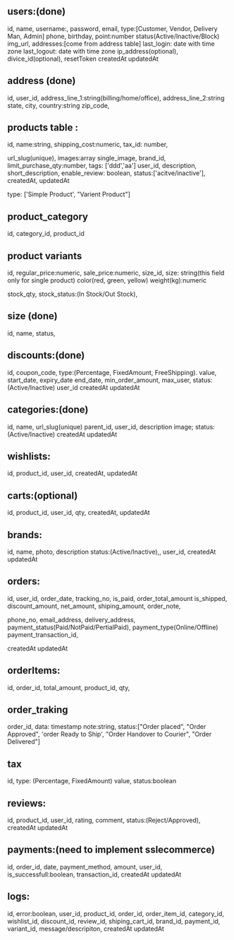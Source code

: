 ## users:(done)

id,
name,
username:,
password,
email,
type:[Customer, Vendor, Delivery Man, Admin]
phone,
birthday,
point:number
status(Active/Inactive/Block)
img_url,
addresses:[come from address table]
last_login: date with time zone
last_logout: date with time zone
ip_address(optional),
divice_id(optional),
resetToken
createdAt
updatedAt

<!-- ## login_tracking
id,
last_login: date with time zone
last_logout: date with time zone,
ip_address(optional),
divice_id(optional),
 -->

## address (done)

id,
user_id,
address_line_1:string(billing/home/office),
address_line_2:string
state,
city,
country:string
zip_code,

## products table :

id,
name:string,
shipping_cost:numeric,
tax_id: number,

<!-- discount_id: number(this copun number), -->

url_slug(unique),
images:array
single_image,
brand_id,
limit_purchase_qty:number,
tags: ['ddd','aa']
user_id,
description,
short_description,
enable_review: boolean,
status:['acitve/inactive'],
createdAt,
updatedAt

<!-- product single and varient hole array get hobe product variant a -->

type: ['Simple Product', "Varient Product"]

## product_category

id,
category_id,
product_id

## product variants

id,
regular_price:numeric,
sale_price:numeric,
size_id,
size: string(this field only for single product)
color(red, green, yellow)
weight(kg):numeric

  <!-- stock qty thankle stock status hobe na -->

stock_qty,
stock_status:(In Stock/Out Stock),

## size (done)

id,
name,
status,

## discounts:(done)

id,
coupon_code,
type:(Percentage, FixedAmount, FreeShipping).
value,
start_date,
expiry_date
end_date,
min_order_amount,
max_user,
status:(Active/Inactive)
user_id
createdAt
updatedAt

## categories:(done)

id,
name,
url_slug(unique)
parent_id,
user_id,
description
image;
status:(Active/Inactive)
createdAt
updatedAt

## wishlists:

id,
product_id,
user_id,
createdAt,
updatedAt

## carts:(optional)

id,
product_id,
user_id,
qty,
createdAt,
updatedAt

## brands:

id,
name,
photo,
description
status:(Active/Inactive),,
user_id,
createdAt
updatedAt

## orders:

id,
user_id,
order_date,
tracking_no,
is_paid,
order_total_amount
is_shipped,
discount_amount,
net_amount,
shiping_amount,
order_note,

<!-- order_items: array -->

phone_no,
email_address,
delivery_address,
payment_status(Paid/NotPaid/PertialPaid),
payment_type(Online/Offline)
payment_transaction_id,

<!-- status:(Processing/Pending/Completed/Failed), -->

createdAt
updatedAt

## orderItems:

id,
order_id,
total_amount,
product_id,
qty,

## order_traking

order_id,
data: timestamp
note:string,
status:["Order placed", "Order Approved", 'order Ready to Ship', "Order Handover to Courier", "Order Delivered"]

## tax

id,
type: (Percentage, FixedAmount)
value,
status:boolean

## reviews:

id,
product_id,
user_id,
rating,
comment,
status:(Reject/Approved),
createdAt
updatedAt

## payments:(need to implement sslecommerce)

id,
order_id,
date,
payment_method,
amount,
user_id,
is_successfull:boolean,
transaction_id,
createdAt
updatedAt

## logs:

id,
error:boolean,
user_id,
product_id,
order_id,
order_item_id,
category_id,
wishlist_id,
discount_id,
review_id,
shiping_cart_id,
brand_id,
payment_id,
variant_id,
message/descripiton,
createdAt
updatedAt
